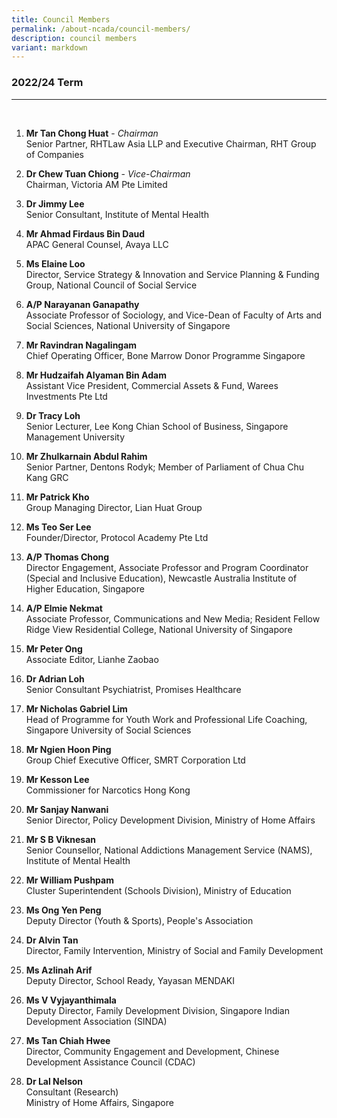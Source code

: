 ```yaml
---
title: Council Members
permalink: /about-ncada/council-members/
description: council members
variant: markdown
---
```

### 2022/24 Term
_________________________________
<br>

1. **Mr Tan Chong Huat** - *Chairman*
<br> Senior Partner, RHTLaw Asia LLP and Executive Chairman, RHT Group of Companies

2. **Dr Chew Tuan Chiong** - *Vice-Chairman*
<br> Chairman, Victoria AM Pte Limited

3. **Dr Jimmy Lee**
<br>Senior Consultant, Institute of Mental Health

4. **Mr Ahmad Firdaus Bin Daud**
<br> APAC General Counsel, Avaya LLC

5. **Ms Elaine Loo**
<br> Director, Service Strategy &amp; Innovation and Service Planning &amp; Funding Group, National Council of Social Service

6. **A/P Narayanan Ganapathy** 
<br> Associate Professor of Sociology, and Vice-Dean of Faculty of Arts and Social Sciences, National University of Singapore

7. **Mr Ravindran Nagalingam**
<br> Chief Operating Officer, Bone Marrow Donor Programme Singapore

8. **Mr Hudzaifah Alyaman Bin Adam**
<br> Assistant Vice President, Commercial Assets &amp; Fund, Warees Investments Pte Ltd

9. **Dr Tracy Loh**
<br> Senior Lecturer, Lee Kong Chian School of Business, Singapore Management University

10. **Mr Zhulkarnain Abdul Rahim**
<br> Senior Partner, Dentons Rodyk;
Member of Parliament of Chua Chu Kang GRC

11. **Mr Patrick Kho**
<br> Group Managing Director, Lian Huat Group

12. **Ms Teo Ser Lee**
<br> Founder/Director, Protocol Academy Pte Ltd

13. **A/P Thomas Chong**
<br> Director Engagement, Associate Professor and Program Coordinator (Special and Inclusive Education), Newcastle Australia Institute of Higher Education, Singapore

14. **A/P Elmie Nekmat**
<br> Associate Professor, Communications and New Media; Resident Fellow Ridge View Residential College, National University of Singapore

15. **Mr Peter Ong**
<br> Associate Editor,
Lianhe Zaobao

16. **Dr Adrian Loh**
<br> Senior Consultant Psychiatrist, Promises Healthcare

17. **Mr Nicholas Gabriel Lim**
<br> Head of Programme for Youth Work and Professional Life Coaching, Singapore University of Social Sciences

18. **Mr Ngien Hoon Ping**
<br> Group Chief Executive Officer, SMRT Corporation Ltd

19. **Mr Kesson Lee**
<br> Commissioner for Narcotics
 Hong Kong
 
 20. **Mr Sanjay Nanwani**  
Senior Director, Policy Development Division, Ministry of Home Affairs 

21. **Mr S B Viknesan**
<br> Senior Counsellor, National Addictions Management Service
(NAMS), Institute of Mental Health

22. **Mr William Pushpam**
<br> Cluster Superintendent (Schools Division), Ministry of Education

23. **Ms Ong Yen Peng**
<br> Deputy Director (Youth &amp; Sports), People's Association

24. **Dr Alvin Tan**
<br>  Director, Family Intervention, Ministry of Social and Family Development

25. **Ms Azlinah Arif**
<br> Deputy Director, School Ready, Yayasan MENDAKI

26. **Ms V Vyjayanthimala**
<br> Deputy Director, Family Development Division, Singapore Indian Development Association (SINDA)

27. **Ms Tan Chiah Hwee**
<br>Director, Community Engagement and Development, Chinese Development Assistance Council (CDAC)

28. **Dr Lal Nelson**
<br> Consultant (Research)  <br>Ministry of Home Affairs, Singapore